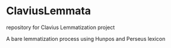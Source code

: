 ClaviusLemmata
==============

repository for Clavius Lemmatization project

A bare lemmatization process using Hunpos and Perseus lexicon
